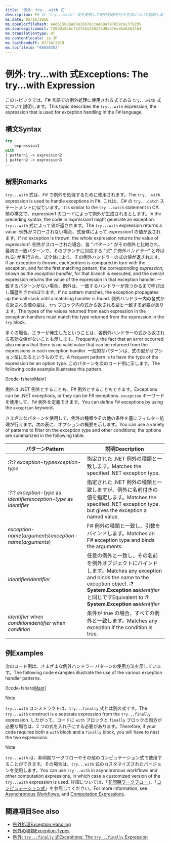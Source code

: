 ```yaml
---
title: '例外: try...with 式'
description: F# の 'try...with' 式を使用して例外処理を行う方法について説明します。
ms.date: 05/16/2016
ms.openlocfilehash: e4d615086a93e26b76cca460e797659ca13792b5
ms.sourcegitcommit: f20dd18dbcf2275513281f5d9ad7ece6a62644b4
ms.translationtype: HT
ms.contentlocale: ja-JP
ms.lasthandoff: 07/30/2019
ms.locfileid: "68630252"
---
```

# <a name="exceptions-the-trywith-expression"></a><span data-ttu-id="62242-103">例外: try...with 式</span><span class="sxs-lookup"><span data-stu-id="62242-103">Exceptions: The try...with Expression</span></span>

<span data-ttu-id="62242-104">このトピックでは、F# 言語での例外処理に使用される式である `try...with` 式について説明します。</span><span class="sxs-lookup"><span data-stu-id="62242-104">This topic describes the `try...with` expression, the expression that is used for exception handling in the F# language.</span></span>

## <a name="syntax"></a><span data-ttu-id="62242-105">構文</span><span class="sxs-lookup"><span data-stu-id="62242-105">Syntax</span></span>

```fsharp
try
    expression1
with
| pattern1 -> expression2
| pattern2 -> expression3
...
```

## <a name="remarks"></a><span data-ttu-id="62242-106">解説</span><span class="sxs-lookup"><span data-stu-id="62242-106">Remarks</span></span>

<span data-ttu-id="62242-107">`try...with` 式は、F# で例外を処理するために使用されます。</span><span class="sxs-lookup"><span data-stu-id="62242-107">The `try...with` expression is used to handle exceptions in F#.</span></span> <span data-ttu-id="62242-108">これは、C# の `try...catch` ステートメントに似ています。</span><span class="sxs-lookup"><span data-stu-id="62242-108">It is similar to the `try...catch` statement in C#.</span></span> <span data-ttu-id="62242-109">前の構文で、*expression1* のコードによって例外が生成されるとします。</span><span class="sxs-lookup"><span data-stu-id="62242-109">In the preceding syntax, the code in *expression1* might generate an exception.</span></span> <span data-ttu-id="62242-110">`try...with` 式によって値が返されます。</span><span class="sxs-lookup"><span data-stu-id="62242-110">The `try...with` expression returns a value.</span></span> <span data-ttu-id="62242-111">例外がスローされない場合、式全体によって *expression1* の値が返されます。</span><span class="sxs-lookup"><span data-stu-id="62242-111">If no exception is thrown, the whole expression returns the value of *expression1*.</span></span> <span data-ttu-id="62242-112">例外がスローされた場合、各 "*パターン*" がその例外と比較され、最初の一致パターンで、そのブランチに対応する "*式*" ("*例外ハンドラー*" と呼ばれる) が実行され、式全体により、その例外ハンドラーの式の値が返されます。</span><span class="sxs-lookup"><span data-stu-id="62242-112">If an exception is thrown, each *pattern* is compared in turn with the exception, and for the first matching pattern, the corresponding *expression*, known as the *exception handler*, for that branch is executed, and the overall expression returns the value of the expression in that exception handler.</span></span> <span data-ttu-id="62242-113">一致するパターンがない場合、例外は、一致するハンドラーが見つかるまで呼び出し履歴をさかのぼります。</span><span class="sxs-lookup"><span data-stu-id="62242-113">If no pattern matches, the exception propagates up the call stack until a matching handler is found.</span></span> <span data-ttu-id="62242-114">例外ハンドラー内の各式から返される値の型は、`try` ブロック内の式から返される型と一致する必要があります。</span><span class="sxs-lookup"><span data-stu-id="62242-114">The types of the values returned from each expression in the exception handlers must match the type returned from the expression in the `try` block.</span></span>

<span data-ttu-id="62242-115">多くの場合、エラーが発生したということは、各例外ハンドラーの式から返される有効な値がないことも示します。</span><span class="sxs-lookup"><span data-stu-id="62242-115">Frequently, the fact that an error occurred also means that there is no valid value that can be returned from the expressions in each exception handler.</span></span> <span data-ttu-id="62242-116">一般的なパターンは、式の型がオプション型になるというものです。</span><span class="sxs-lookup"><span data-stu-id="62242-116">A frequent pattern is to have the type of the expression be an option type.</span></span> <span data-ttu-id="62242-117">このパターンを次のコード例に示します。</span><span class="sxs-lookup"><span data-stu-id="62242-117">The following code example illustrates this pattern.</span></span>

[!code-fsharp[Main](~/samples/snippets/fsharp/lang-ref-2/snippet5601.fs)]

<span data-ttu-id="62242-118">例外は .NET 例外とすることも、F# 例外とすることもできます。</span><span class="sxs-lookup"><span data-stu-id="62242-118">Exceptions can be .NET exceptions, or they can be F# exceptions.</span></span> <span data-ttu-id="62242-119">`exception` キーワードを使用して、F# 例外を定義できます。</span><span class="sxs-lookup"><span data-stu-id="62242-119">You can define F# exceptions by using the `exception` keyword.</span></span>

<span data-ttu-id="62242-120">さまざまなパターンを使用して、例外の種類やその他の条件を基にフィルター処理が行えます。次の表に、オプションの概要を示します。</span><span class="sxs-lookup"><span data-stu-id="62242-120">You can use a variety of patterns to filter on the exception type and other conditions; the options are summarized in the following table.</span></span>

|<span data-ttu-id="62242-121">パターン</span><span class="sxs-lookup"><span data-stu-id="62242-121">Pattern</span></span>|<span data-ttu-id="62242-122">説明</span><span class="sxs-lookup"><span data-stu-id="62242-122">Description</span></span>|
|-------|-----------|
|<span data-ttu-id="62242-123">:?</span><span class="sxs-lookup"><span data-stu-id="62242-123">:?</span></span> <span data-ttu-id="62242-124">*exception-type*</span><span class="sxs-lookup"><span data-stu-id="62242-124">*exception-type*</span></span>|<span data-ttu-id="62242-125">指定された .NET 例外の種類と一致します。</span><span class="sxs-lookup"><span data-stu-id="62242-125">Matches the specified .NET exception type.</span></span>|
|<span data-ttu-id="62242-126">:?</span><span class="sxs-lookup"><span data-stu-id="62242-126">:?</span></span> <span data-ttu-id="62242-127">*exception-type* as *identifier*</span><span class="sxs-lookup"><span data-stu-id="62242-127">*exception-type* as *identifier*</span></span>|<span data-ttu-id="62242-128">指定された .NET 例外の種類と一致しますが、例外に名前付きの値を指定します。</span><span class="sxs-lookup"><span data-stu-id="62242-128">Matches the specified .NET exception type, but gives the exception a named value.</span></span>|
|<span data-ttu-id="62242-129">*exception-name*(*arguments*)</span><span class="sxs-lookup"><span data-stu-id="62242-129">*exception-name*(*arguments*)</span></span>|<span data-ttu-id="62242-130">F# 例外の種類と一致し、引数をバインドします。</span><span class="sxs-lookup"><span data-stu-id="62242-130">Matches an F# exception type and binds the arguments.</span></span>|
|<span data-ttu-id="62242-131">*identifier*</span><span class="sxs-lookup"><span data-stu-id="62242-131">*identifier*</span></span>|<span data-ttu-id="62242-132">任意の例外と一致し、その名前を例外オブジェクトにバインドします。</span><span class="sxs-lookup"><span data-stu-id="62242-132">Matches any exception and binds the name to the exception object.</span></span> <span data-ttu-id="62242-133">**:?System.Exception as**_identifier_ と同じです</span><span class="sxs-lookup"><span data-stu-id="62242-133">Equivalent to **:? System.Exception as**_identifier_</span></span>|
|<span data-ttu-id="62242-134">*identifier* when *condition*</span><span class="sxs-lookup"><span data-stu-id="62242-134">*identifier* when *condition*</span></span>|<span data-ttu-id="62242-135">条件が true の場合、すべての例外と一致します。</span><span class="sxs-lookup"><span data-stu-id="62242-135">Matches any exception if the condition is true.</span></span>|

## <a name="examples"></a><span data-ttu-id="62242-136">例</span><span class="sxs-lookup"><span data-stu-id="62242-136">Examples</span></span>

<span data-ttu-id="62242-137">次のコード例は、さまざまな例外ハンドラー パターンの使用方法を示しています。</span><span class="sxs-lookup"><span data-stu-id="62242-137">The following code examples illustrate the use of the various exception handler patterns.</span></span>

[!code-fsharp[Main](~/samples/snippets/fsharp/lang-ref-2/snippet5602.fs)]

> [!NOTE]
> <span data-ttu-id="62242-138">`try...with` コンストラクトは、`try...finally` 式とは別の式です。</span><span class="sxs-lookup"><span data-stu-id="62242-138">The `try...with` construct is a separate expression from the `try...finally` expression.</span></span> <span data-ttu-id="62242-139">したがって、コードに `with` ブロックと `finally` ブロックの両方が必要な場合は、2 つの式を入れ子にする必要があります。</span><span class="sxs-lookup"><span data-stu-id="62242-139">Therefore, if your code requires both a `with` block and a `finally` block, you will have to nest the two expressions.</span></span>

> [!NOTE]
> <span data-ttu-id="62242-140">`try...with` は、非同期ワークフローやその他のコンピュテーション式で使用することができます。その場合は、`try...with` 式のカスタマイズされたバージョンを使用します。</span><span class="sxs-lookup"><span data-stu-id="62242-140">You can use `try...with` in asynchronous workflows and other computation expressions, in which case a customized version of the `try...with` expression is used.</span></span> <span data-ttu-id="62242-141">詳細については、「[非同期ワークフロー](../asynchronous-workflows.md)」、「[コンピュテーション式](../computation-expressions.md)」を参照してください。</span><span class="sxs-lookup"><span data-stu-id="62242-141">For more information, see [Asynchronous Workflows](../asynchronous-workflows.md), and [Computation Expressions](../computation-expressions.md).</span></span>

## <a name="see-also"></a><span data-ttu-id="62242-142">関連項目</span><span class="sxs-lookup"><span data-stu-id="62242-142">See also</span></span>

- [<span data-ttu-id="62242-143">例外処理</span><span class="sxs-lookup"><span data-stu-id="62242-143">Exception Handling</span></span>](index.md)
- [<span data-ttu-id="62242-144">例外の種類</span><span class="sxs-lookup"><span data-stu-id="62242-144">Exception Types</span></span>](exception-types.md)
- [<span data-ttu-id="62242-145">例外: `try...finally` 式</span><span class="sxs-lookup"><span data-stu-id="62242-145">Exceptions: The `try...finally` Expression</span></span>](the-try-finally-expression.md)
